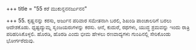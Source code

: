 +++
title = "55 ಕರೆ ಮುಕುನ್ದನನರ್ಜುನನ"

+++
55. ಕೃಷ್ಣನನ್ನು ಕರಸು, ಅರ್ಜುನ ಪರಿವಾರ ಸಮೇತನಾಗಿ ಬರಲಿ, ಶಿಖಂಡಿ ಪಾಂಚಾಲರಿಗೆ ಬರಲು ಆದೇಶಕೊಡು. ಧೃಷ್ಟದ್ಯುಮ್ನ ಸೃಂಜಯರುಗಳನ್ನು ಕರಸು. ಆನೆ, ಕುದುರೆ, ರಥಗಳು, ಯುದ್ಧ ಶ್ರಮವನ್ನು ಇಂದು ರಾತ್ರಿ ಪರಿಹರಿಸಿಕೊಳ್ಳಲಿ. ಹೊರಡಿ, ಹೊರಡಿ ಎಂದು ಭೀಮ ಹೇಳಲು ರಣವಾದ್ಯಗಳು ಗುಂಪಿನಲ್ಲಿ ಸೇರಿಕೊಂಡು ಭೋರ್ಗರೆದುವು.